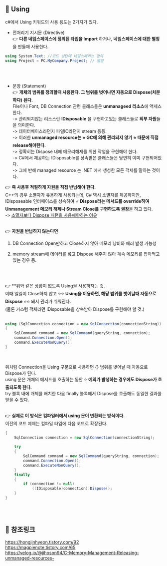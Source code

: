 ## 🔔 Using
c#에서 Using 키워드의 사용 용도는 2가지가 있다.<br>

* 전처리기 지시문 (Directive)<br>
👉 **다른 네임스페이스에 정의된 타입을 Import** 하거나, **네임스페이스에 대한 별칭**을 만들때 사용한다.<br>

```c#
using System.Text; //코드 상단에 네임스페이스 정의
using Project = PC.MyCompany.Project; // 별칭
```
<br>
<br>

* 문장 (Statement)<br>
👉 **개체의 범위를 정의할때 사용한다. 그 범위를 벗어나면 자동으로 Dispose(처분하다) 된다.**<br>
File이나 Font, DB Connection 관련 클래스들은 **unmanageed 리소스**에 액세스 한다.<br>
-> 관리되지않는 리소스란 **IDisposable** 을 구현하고있는 클래스들로 **외부 자원**들을 의미한다.<br>
-> 데이터베이스라던지 파일IO라던지  stream 등등.<br>
-> 이러한 **unmanaged resource는 ⭐ GC에 의해 관리되지 않기 ⭐ 때문에 직접 release해야한다.**<br>
-> 정확히는 Dispose 내에 메모리해제를 위한 작업을 구현해야 한다.<br>
-> C#에서 제공하는 IDisposable를 상속받은 클래스들은 당연히 이미 구현되어있다.<br>
-> 그에 반해 managed resource 는 .NET 에서 생성한 모든 객체를 말하는 것이다.<br>

👉 **즉 사용후 적절하게 자원을 직접 반납해야 한다.**<br>
C++의 경우 소멸자가 유용하게 사용되는데, C# 역시 소멸자를 제공하지만,<br>
IDisposeable 인터패이스를 상속하여 ⭐ **Dispose라는 메서드를 override하여<br>
Unmanagement 메모리 해제나 Stream Close를 구현하도록 권장**을 하고 있다.<br>
-> [소멸자보다 Dispose 패턴을 사용해야하는 이유](http://www.simpleisbest.net/post/2011/05/12/Finalizer-Usage-Pattern.aspx)<br>
<br>

👉 **자원을 반납하지 않는다면** <br>
1. DB Connection Open만하고 Close하지 않아 메모리 낭비와 에러 발생 가능성<br>

2. memory stream에 데이터를 넣고 Dispose 해주지 않아 계속 메모리를 잡아먹고있는 경우 등.<br>
<br>
<br>

👉 **위와 같은 상황이 없도록 Using을 사용하자는 것.<br>
이때 일일이 Close하지 않고 ⭐⭐ **Using을 이용하면, 해당 범위를 벗어날때 자동으로 Dispose** ⭐⭐ 돼서 관리가 쉬워진다.<br>
(물론 커스텀 객체라면 IDisposable을 상속받아 Dispose를 구현해야 할 것.)<br>
<br>

```c#
using (SqlConnection connection = new SqlConnection(connectionString))
{
    SqlCommand command = new SqlCommand(queryString, connection);
    command.Connection.Open();
    command.ExecuteNonQuery();
}
```
<br>

위처럼 Connection을 Using 구문으로 사용하면 {} 범위를 벗어날 때 자동으로 Dispose가 된다.<br>
using 문은 개체의 메서드를 호출하는 동안 ⭐ **예외가 발생하는 경우에도 Dispose가 호출되도록 한다.**<br> 
try 블록 내에 개체를 배치한 다음 finally 블록에서 Dispose를 호출해도 동일한 결과를 얻을 수 있다.<br> 
<br>

👉 **실제로 이 방식은 컴파일러에서 using 문이 변환되는 방식이다.**<br>
이전의 코드 예제는 컴파일 타임에 다음 코드로 확장된다.<br>

```c#
{
    SqlConnection connection = new SqlConnection(connectionString);
 
    try 
    {            
        SqlCommand command = new SqlCommand(queryString, connection);
        command.Connection.Open();
        command.ExecuteNonQuery(); 
    }
    finally
    {
        if (connection != null)
            ((IDisposable)connection).Dispose();
    }
}
```
<br>
<br>

## 🔔 참조링크
https://hongjinhyeon.tistory.com/92 <br>
https://magpienote.tistory.com/65 <br>
https://velog.io/@jihoson94/C-Memory-Management-Releasing-unmanaged-resources- <br>
